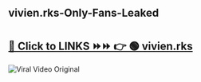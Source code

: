 
 ## vivien.rks-Only-Fans-Leaked

# <h2><a href="https://clipsfans.com/vivien.rks&ref=git">🔗 Click to LINKS ⏩⏩ 👉 🟢 vivien.rks </a></h2>

<a href="https://clipsfans.com/vivien.rks&ref=git" rel="nofollow" data-target="animated-image.originalLink"><img src="https://i.ibb.co.com/xMMVF88/686577567.gif" alt="Viral Video Original" style="max-width: 100%; display: inline-block;" data-target="animated-image.originalImage"></a>
